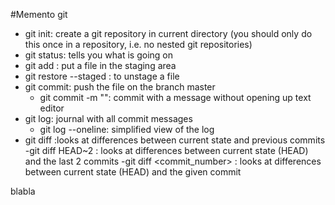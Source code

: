 #Memento git
- git init: create a git repository in current directory (you should only do this once in a repository, i.e. no nested git repositories)
- git status: tells you what is going on
- git add <filename>: put a file in the staging area
- git restore --staged <filename>: to unstage a file
- git commit: push the file on the branch master
	- git commit -m "<message>": commit with a message without opening up text editor
- git log: journal with all commit messages
	- git log --oneline: simplified view of the log
- git diff <filename>:looks at differences between current state and previous commits
		-git diff HEAD~2 <filename>: looks at differences between current state (HEAD) and the last 2 commits 
		-git diff <commit_number> <filename>: looks at differences between current state (HEAD) and the given commit

blabla
